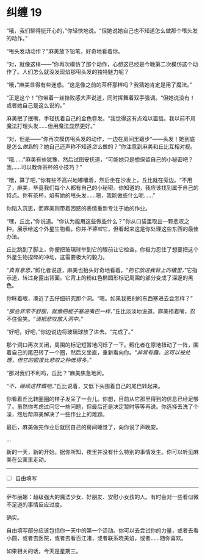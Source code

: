 # 纠缠 19

“哦，我们聊得挺开心的，”你轻快地说。“但她说她自己也不知道怎么做那个甩头发的动作。”

“甩头发动动作？”麻美放下铅笔，好奇地看着你。

“对，就像这样——”你再次模仿了那个动作，心想这已经是今晚第二次模仿这个动作了。人们怎么就没发现焰那甩头发的独特魅力呢？

“哦，”麻美显得有些迷惑。“这是像之前的茶杯那样吗？我猜她肯定是用了魔法。”

“正是这个！”你带着一丝挫败感大声说道，同时挥舞着双手强调。“但她说没有！或者她自己是这么说的。”

麻美抿了抿嘴，手轻抚着自己的金色卷发。“我觉得这有点难以置信。我以前不用魔法打理头发……但用魔法显然更好。”

“对，但是——”你再次模仿甩头发的动作，一边在房间里踱步“——头发！她到底是怎么*做到*的？她自己还声称不知道*怎么*做的？”你注意到麻美和丘比互相对视。

“哦……”麻美有些犹豫，然后试图安抚道，“可能她只是想保留自己的小秘密吧？我……可以教你茶杯的小技巧？”

“哦，算了吧，”你有些不高兴地嘟囔着，然后坐在沙发上，丘比就在旁边。“不用了，麻美，毕竟我们每个人都有自己的小秘密。你知道的，我应该找到属于自己的特点。你有茶杯，焰有她的甩头发……嗯，我能做些什么呢……”

你陷入沉思，而麻美则带着困惑的表情重新专注于她的作业。

“嘿，丘比，”你说道。“你认为能用这些做些什么？”你从口袋里取出一颗悲叹之种，展示给这个外星生物看。你并*不喜欢*它，但看起来这是你处理这些东西的最佳办法。

丘比跳到了脚上，你便把玻璃球举到它的眼前让它检查。你极力忍住了想要把这个外星生物捏碎的冲动，这需要极大的毅力。

“*真有意思，*”孵化者说道，麻美也抬头好奇地看着。“*把它放进我背上的槽里，*”它指示道，转过身露出背面。它背上的粉红色椭圆形标记周围的部分变成了深邃的黑色。

你眯着眼，凑近了去仔细研究那个洞。“嗯。如果我把别的东西塞进去会怎样？”

“*那会非常不舒服，就像把棍子塞进嘴巴一样，*”丘比淡淡地说道。麻美捂着嘴，忍不住偷笑。“*请把悲叹放入洞中。*”

“好吧，好吧，”你边说边将玻璃球放了进去。“完成了。”

那个洞口再次关闭，周围的标记短暂地闪烁了一下。孵化者在原地扭动了一阵，围着自己的尾巴转了一个圈，然后又坐直，重新看向你。“*非常有趣。这可以被处理，但它的密度比悲叹之种低得多。*”

“那对我们不利吗，丘比？”麻美焦急地问。

“*不，继续这样做吧，*”丘比说着，又低下头围着自己的尾巴转起来。

你看着丘比转圈圈的样子发呆了一会儿。你想，目前从它那里得到的信息已经足够了。虽然你考虑过问它一些问题，但最后还是决定暂时等等再说。你选择去洗了个澡，然后帮麻美解决了一些作业上的难题。

最后，麻美做完作业后就回自己的房间睡觉了，向你说了声晚安。

...

新的一天，新的开始。据你所知，夜里并没有什么特别的事情发生。你可以听见麻美在公寓里走动。

---

- [ ] 自由填写

---

萨布丽娜：超级强大的魔法少女、好朋友、安慰小女孩的人。有时会对一些看似微不足道的事情反应过度。

确实。

自由填写部分应该包括你一天中的第一个活动。你可以去尝试你的力量，或者去看小圆，或者去医院，或者去看百江渚，或者联系晓美焰，或者……随你喜欢。

如果相关的话，今天是星期三。
